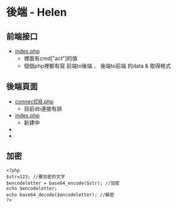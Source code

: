 # 後端 - Helen

## 前端接口
+ [index.php](https://github.com/ytchao0234/softwareEngineeringProject/blob/backEnd/index.php)
    + 裡面有cmd["act"]的值
    + 個個php裡都有寫 前端to後端 、 後端to前端 的data & 取得格式

## 後端頁面
+ [connectDB.php](https://github.com/ytchao0234/softwareEngineeringProject/blob/backEnd/connectDB.php)
    + 目前db連接有誤
+ [index.php](https://github.com/ytchao0234/softwareEngineeringProject/blob/backEnd/index.php)
    + 新建中
+ []()
+ []()



## 加密
```
<?php
$str=123; //要加密的文字
$encodeletter = base64_encode($str); //加密
echo $encodeletter;
echo base64_decode($encodeletter); //解密
?>
```
